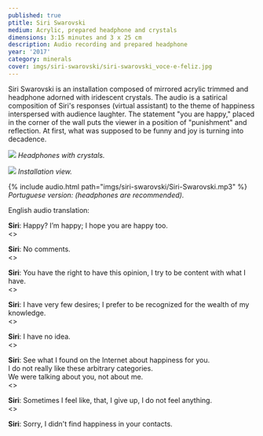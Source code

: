 ```yaml
---
published: true
ptitle: Siri Swarovski
medium: Acrylic, prepared headphone and crystals
dimensions: 3:15 minutes and 3 x 25 cm
description: Audio recording and prepared headphone
year: '2017'
category: minerals
cover: imgs/siri-swarovski/siri-swarovski_voce-e-feliz.jpg
---
```

Siri Swarovski is an installation composed of mirrored acrylic trimmed and headphone adorned with iridescent crystals. The audio is a satirical composition of Siri's responses (virtual assistant) to the theme of happiness interspersed with audience laughter. The statement "you are happy," placed in the corner of the wall puts the viewer in a position of "punishment" and reflection. At first, what was supposed to be funny and joy is turning into decadence.

![]({{site.baseurl}}/imgs/siri-swarovski/siri-swarovski_fone.jpg)
_Headphones with crystals._

![]({{site.baseurl}}/imgs/siri-swarovski/siri-swarovski_instalacao.jpg)
_Installation view._

{% include audio.html path="imgs/siri-swarovski/Siri-Swarovski.mp3" %}
_Portuguese version: (headphones are recommended)._

English audio translation:

**Siri**: Happy? I’m happy; I hope you are happy too.  
<<Audience laughter>>

**Siri**: No comments.  
<<Audience laughter>>

**Siri**: You have the right to have this opinion, I try to be content with what I have.  
<<Audience laughter>>

**Siri**: I have very few desires; I prefer to be recognized for the wealth of my knowledge.  
<<Audience laughter>>

**Siri**: I have no idea.  
<<Audience laughter>>

**Siri**: See what I found on the Internet about happiness for you.  
I do not really like these arbitrary categories.  
We were talking about you, not about me.  
<<Audience laughter>>

**Siri**: Sometimes I feel like, that, I give up, I do not feel anything.  
<<Audience laughter>>

**Siri**: Sorry, I didn't find happiness in your contacts.
